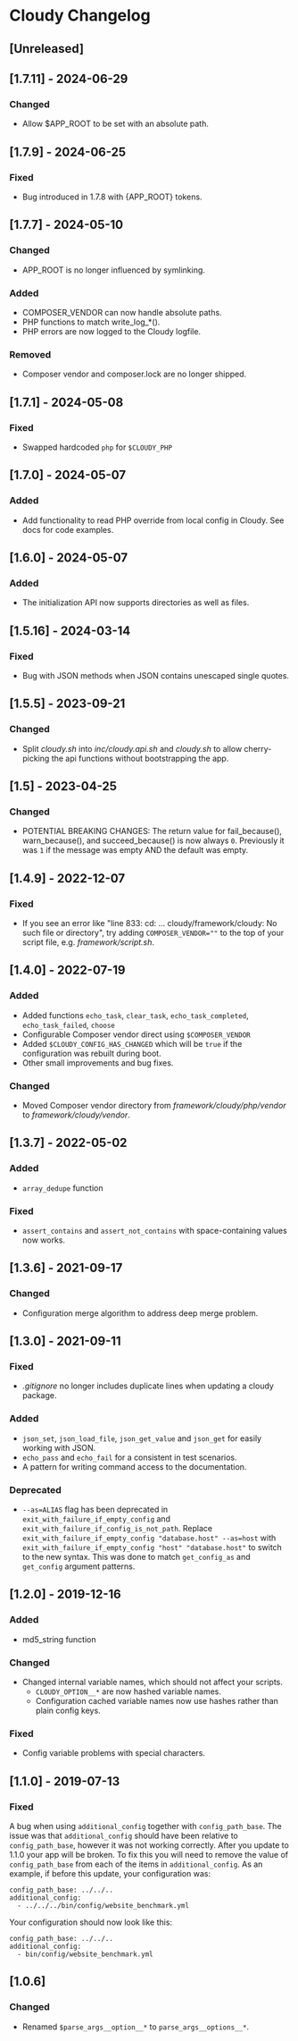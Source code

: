 # Cloudy Changelog

## [Unreleased]

## [1.7.11] - 2024-06-29

### Changed

- Allow $APP_ROOT to be set with an absolute path.

## [1.7.9] - 2024-06-25

### Fixed

- Bug introduced in 1.7.8 with {APP_ROOT} tokens.

## [1.7.7] - 2024-05-10

### Changed

- APP_ROOT is no longer influenced by symlinking.

### Added

- COMPOSER_VENDOR can now handle absolute paths.
- PHP functions to match write_log_*().
- PHP errors are now logged to the Cloudy logfile.

### Removed

- Composer vendor and composer.lock are no longer shipped.

## [1.7.1] - 2024-05-08

### Fixed

- Swapped hardcoded `php` for `$CLOUDY_PHP`

## [1.7.0] - 2024-05-07

### Added

- Add functionality to read PHP override from local config in Cloudy. See docs for code examples.

## [1.6.0] - 2024-05-07

### Added

- The initialization API now supports directories as well as files.

## [1.5.16] - 2024-03-14

### Fixed

- Bug with JSON methods when JSON contains unescaped single quotes.

## [1.5.5] - 2023-09-21

### Changed

- Split _cloudy.sh_ into _inc/cloudy.api.sh_ and _cloudy.sh_ to allow cherry-picking the api functions without bootstrapping the app.

## [1.5] - 2023-04-25

### Changed

- POTENTIAL BREAKING CHANGES: The return value for fail_because(), warn_because(), and succeed_because() is now always `0`. Previously it was `1` if the message was empty AND the default was empty.

## [1.4.9] - 2022-12-07

### Fixed

- If you see an error like "line 833: cd: ... cloudy/framework/cloudy: No such file or directory", try adding `COMPOSER_VENDOR=""` to the top of your script file, e.g. _framework/script.sh_.

## [1.4.0] - 2022-07-19

### Added

- Added functions `echo_task`, `clear_task`, `echo_task_completed`, `echo_task_failed`, `choose`
- Configurable Composer vendor direct using `$COMPOSER_VENDOR`
- Added `$CLOUDY_CONFIG_HAS_CHANGED` which will be `true` if the configuration was rebuilt during boot.
- Other small improvements and bug fixes.

### Changed

- Moved Composer vendor directory from _framework/cloudy/php/vendor_ to _framework/cloudy/vendor_.

## [1.3.7] - 2022-05-02

### Added

- `array_dedupe` function

### Fixed

- `assert_contains` and `assert_not_contains` with space-containing values now works.

## [1.3.6] - 2021-09-17

### Changed

- Configuration merge algorithm to address deep merge problem.

## [1.3.0] - 2021-09-11

### Fixed

- _.gitignore_ no longer includes duplicate lines when updating a cloudy package.

### Added

- `json_set`, `json_load_file`, `json_get_value` and `json_get` for easily working with JSON.
- `echo_pass` and `echo_fail` for a consistent in test scenarios.
- A pattern for writing command access to the documentation.

### Deprecated

- `--as=ALIAS` flag has been deprecated in `exit_with_failure_if_empty_config` and `exit_with_failure_if_config_is_not_path`. Replace `exit_with_failure_if_empty_config "database.host" --as=host` with `exit_with_failure_if_empty_config "host" "database.host"` to switch to the new syntax. This was done to match `get_config_as` and `get_config` argument patterns.

## [1.2.0] - 2019-12-16

### Added

- md5_string function

### Changed

* Changed internal variable names, which should not affect your scripts.
    * `CLOUDY_OPTION__*` are now hashed variable names.
    * Configuration cached variable names now use hashes rather than plain config keys.

### Fixed

* Config variable problems with special characters.

## [1.1.0] - 2019-07-13

### Fixed

A bug when using `additional_config` together with `config_path_base`. The issue was that `additional_config` should have been relative to `config_path_base`, however it was not working correctly. After you update to 1.1.0 your app will be broken. To fix this you will need to remove the value of `config_path_base` from each of the items in `additional_config`. As an example, if before this update, your configuration was:

    config_path_base: ../../..
    additional_config:
      - ../../../bin/config/website_benchmark.yml

Your configuration should now look like this:

    config_path_base: ../../..
    additional_config:
      - bin/config/website_benchmark.yml

## [1.0.6]

### Changed

* Renamed `$parse_args__option__*` to `parse_args__options__*`.
